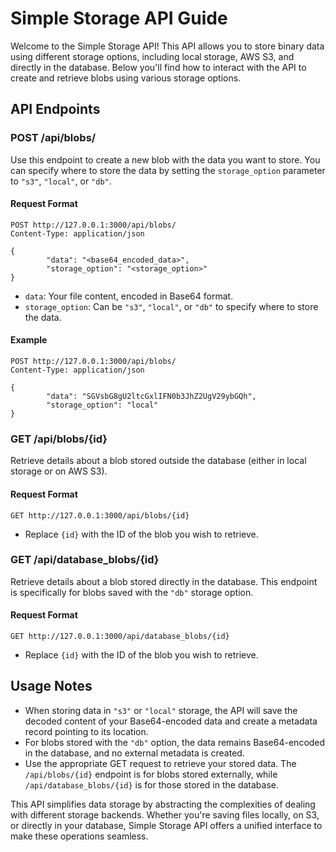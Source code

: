 
# Simple Storage API Guide

Welcome to the Simple Storage API! This API allows you to store binary data using different storage options, including local storage, AWS S3, and directly in the database. Below you'll find how to interact with the API to create and retrieve blobs using various storage options.

## API Endpoints

### POST /api/blobs/
Use this endpoint to create a new blob with the data you want to store. You can specify where to store the data by setting the `storage_option` parameter to `"s3"`, `"local"`, or `"db"`.

#### Request Format

```http
POST http://127.0.0.1:3000/api/blobs/
Content-Type: application/json

{
        "data": "<base64_encoded_data>",
        "storage_option": "<storage_option>"
}
```

- `data`: Your file content, encoded in Base64 format.
- `storage_option`: Can be `"s3"`, `"local"`, or `"db"` to specify where to store the data.

#### Example

```http
POST http://127.0.0.1:3000/api/blobs/
Content-Type: application/json

{
        "data": "SGVsbG8gU2ltcGxlIFN0b3JhZ2UgV29ybGQh",
        "storage_option": "local"
}
```

### GET /api/blobs/{id}
Retrieve details about a blob stored outside the database (either in local storage or on AWS S3).

#### Request Format

```http
GET http://127.0.0.1:3000/api/blobs/{id}
```

- Replace `{id}` with the ID of the blob you wish to retrieve.

### GET /api/database_blobs/{id}
Retrieve details about a blob stored directly in the database. This endpoint is specifically for blobs saved with the `"db"` storage option.

#### Request Format

```http
GET http://127.0.0.1:3000/api/database_blobs/{id}
```

- Replace `{id}` with the ID of the blob you wish to retrieve.

## Usage Notes

- When storing data in `"s3"` or `"local"` storage, the API will save the decoded content of your Base64-encoded data and create a metadata record pointing to its location.
- For blobs stored with the `"db"` option, the data remains Base64-encoded in the database, and no external metadata is created.
- Use the appropriate GET request to retrieve your stored data. The `/api/blobs/{id}` endpoint is for blobs stored externally, while `/api/database_blobs/{id}` is for those stored in the database.

This API simplifies data storage by abstracting the complexities of dealing with different storage backends. Whether you're saving files locally, on S3, or directly in your database, Simple Storage API offers a unified interface to make these operations seamless.
